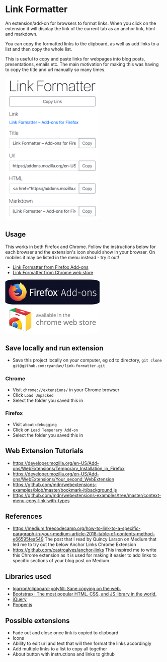 # Link Formatter

An extension/add-on for browsers to format links. When you click on the extension it will display the link of the current tab as an anchor link, html and markdown.

You can copy the formatted links to the clipboard, as well as add links to a list and then copy the whole list.

This is useful to copy and paste links for webpages into blog posts, presentations, emails etc. The main motivation for making this was having to copy the title and url manually so many times.

<a href="https://addons.mozilla.org/en-US/firefox/addon/link-formatter/"><img src="images/screenshot.png" width="300"></a>

## Usage

This works in both Firefox and Chrome. Follow the instructions below for each browser and the extension's icon should show in your browser. On mobiles it may be listed in the menu instead - try it out!

- [Link Formatter from Firefox Add-ons](https://addons.mozilla.org/en-US/firefox/addon/link-formatter/)
- [Link Formatter from Chrome web store](https://chrome.google.com/webstore/detail/link-formatter/ahppkjpijfgfcdpailnodpieckleplma)

<p align="left">
  <a href="https://addons.mozilla.org/en-US/firefox/addon/link-formatter/">
    <img src="images/FirefoxAddOns.png" width="300" style="border-radius:10%"/>
  </a>
  <a href="https://chrome.google.com/webstore/detail/link-formatter/ahppkjpijfgfcdpailnodpieckleplma">
    <img src="images/ChromeWebStore.png" width="300" style="border-radius:10%"/>
  </a>
</p>

## Save locally and run extension

- Save this project locally on your computer, eg cd to directory, `git clone git@github.com:ryandav/link-formatter.git`

### Chrome
- Visit `chrome://extensions/` in your Chrome browser
- Click `Load Unpacked`
- Select the folder you saved this in

### Firefox
- Visit `about:debugging`
- Click on `Load Temporary Add-on`
- Select the folder you saved this in

## Web Extension Tutorials

- https://developer.mozilla.org/en-US/Add-ons/WebExtensions/Temporary_Installation_in_Firefox
- https://developer.mozilla.org/en-US/Add-ons/WebExtensions/Your_second_WebExtension
- https://github.com/mdn/webextensions-examples/blob/master/bookmark-it/background.js
- https://github.com/mdn/webextensions-examples/tree/master/context-menu-copy-link-with-types

## References

- https://medium.freecodecamp.org/how-to-link-to-a-specific-paragraph-in-your-medium-article-2018-table-of-contents-method-e66595fea549 The post that I read by Quincy Larson on Medium that led me to try out the below Anchor Links Chrome Extension
- https://github.com/castroalves/anchor-links This inspired me to write this Chrome extension as it is used for making it easier to add links to specific sections of your blog post on Medium

## Libraries used

- [lgarron/clipboard-polyfill: Sane copying on the web.](https://github.com/lgarron/clipboard-polyfill)
- [Bootstrap · The most popular HTML, CSS, and JS library in the world.](https://getbootstrap.com/)
- [jQuery](https://jquery.com/)
- [Popper.js](https://popper.js.org/)

## Possible extensions

- Fade out and close once link is copied to clipboard
- Icons
- Ability to edit url and text that will then format the links accordingly
- Add multiple links to a list to copy all together
- About button with instructions and links to github
